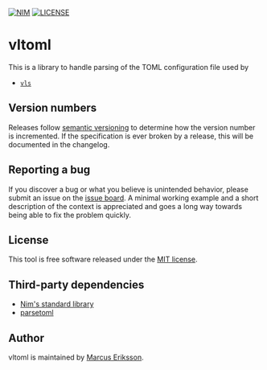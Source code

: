 [![NIM](https://img.shields.io/badge/Nim-1.2.0-orange.svg?style=flat-square)](https://nim-lang.org)
[![LICENSE](https://img.shields.io/badge/license-MIT-blue.svg?style=flat-square)](https://opensource.org/licenses/MIT)

# vltoml
This is a library to handle parsing of the TOML configuration file used by

- [`vls`](https://github.com/sthenic/vls)

## Version numbers
Releases follow [semantic versioning](https://semver.org/) to determine how the version number is incremented. If the specification is ever broken by a release, this will be documented in the changelog.

## Reporting a bug
If you discover a bug or what you believe is unintended behavior, please submit an issue on the [issue board](https://github.com/sthenic/vltoml/issues). A minimal working example and a short description of the context is appreciated and goes a long way towards being able to fix the problem quickly.

## License
This tool is free software released under the [MIT license](https://opensource.org/licenses/MIT).

## Third-party dependencies

* [Nim's standard library](https://github.com/nim-lang/Nim)
* [parsetoml](https://github.com/NimParsers/parsetoml)

## Author
vltoml is maintained by [Marcus Eriksson](mailto:marcus.jr.eriksson@gmail.com).
